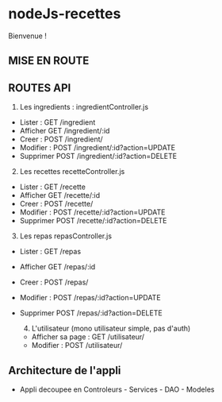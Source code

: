 # nodeJs-recettes

Bienvenue !

## MISE EN ROUTE

## ROUTES API

1. Les ingredients : ingredientController.js

- Lister :
    GET /ingredient
- Afficher 
    GET /ingredient/:id
- Creer :
    POST /ingredient/
- Modifier :
    POST /ingredient/:id?action=UPDATE
- Supprimer
    POST /ingredient/:id?action=DELETE


2. Les recettes recetteController.js

- Lister :
    GET /recette
- Afficher 
    GET /recette/:id
- Creer :
    POST /recette/
- Modifier :
    POST /recette/:id?action=UPDATE
- Supprimer
    POST /recette/:id?action=DELETE

3. Les repas repasController.js

- Lister :
    GET /repas
- Afficher 
    GET /repas/:id
- Creer :
    POST /repas/
- Modifier :
    POST /repas/:id?action=UPDATE
- Supprimer
    POST /repas/:id?action=DELETE

    4. L'utilisateur (mono utilisateur simple, pas d'auth)
    - Afficher sa page :
        GET /utilisateur/
    - Modifier : 
        POST /utilisateur/


## Architecture de l'appli

- Appli decoupee en Controleurs - Services - DAO - Modeles
